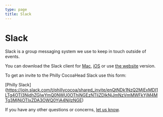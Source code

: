 ```yaml
---
type: page
title: Slack
---
```


# Slack

Slack is a group messaging system we use to keep in touch outside of events.

You can download the Slack client for [Mac](https://slack.com/downloads/osx),  [iOS](https://itunes.apple.com/app/slack-app/id618783545?ls=1&mt=8) or use [the website](https://phillycocoa.slack.com) version.

To get an invite to the Philly CocoaHead Slack use this form:

[Philly Slack] (https://join.slack.com/t/phillycocoa/shared_invite/enQtNDk1NzQ2MjExMDI1LTg4OTI3NjdhZGIwYmQ0NWU0OThiNGEzNTliZDlkNjJmNzVmMWFkYjM4MTg3MjNjOTIxZDA3OWQ0YjA4NjIzNGE)

<div class="textwidget">
<script async defer src="https://phillycocoa-slackin.herokuapp.com/slackin.js?large"></script>
</div>

If you have any other questions or concerns, [let us know](/about).
